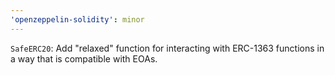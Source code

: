 ```yaml
---
'openzeppelin-solidity': minor
---
```


`SafeERC20`: Add "relaxed" function for interacting with ERC-1363 functions in a way that is compatible with EOAs.
